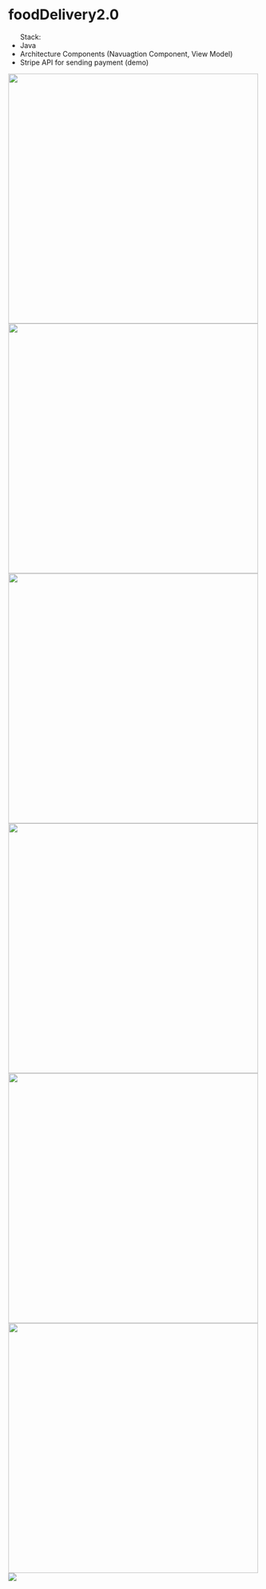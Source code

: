 # foodDelivery2.0
<ul>Stack:
  <li>Java</li>
  <li>Architecture Components (Navuagtion Component, View Model)</li>
  <li>Stripe API for sending payment (demo)</li>
</ul>

<img src="https://i.imgur.com/q3mwtAg.png" height= "500px" > </img>
<img src="https://i.imgur.com/1gzumEM.png" height= "500px" > </img>
<img src="https://i.imgur.com/WJgEP1o.png" height="500px"> </img>
<img src="https://i.imgur.com/0b7kqpK.png" height="500px" />
<img src="https://i.imgur.com/0lJpqVl.png" height="500px" />
<img src = "https://i.imgur.com/j7O5Y0S.png" height = "500px" />
<img src="https://i.imgur.com/jJr7WT0.png" />
